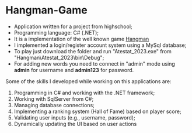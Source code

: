 # Hangman-Game

  - Application written for a project from highschool;
  - Programming language: C# (.NET);
  - It is a implementation of the well known game [Hangman](https://en.wikipedia.org/wiki/Hangman_(game))
  - I implemented a login/register account system using a MySql database;
  - To play just download the folder and run "Atestat_2023.exe" from "Hangman\Atestat_2023\bin\Debug\";
  - For adding new words you need to connect in "admin" mode using **admin** for username and **admin123** for password.

  Some of the skills I developed while working on this applications are:
1. Programming in C# and working with the .NET framework;
2. Working with SqlServer from C#;
3. Managing database connections;
4. Implementing a ranking system (Hall of Fame) based on player score;
5. Validating user inputs (e.g., username, password);
6. Dynamically updating the UI based on user actions
